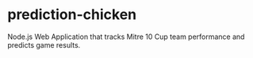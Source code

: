 # prediction-chicken
Node.js Web Application that tracks Mitre 10 Cup team performance and predicts game results.
